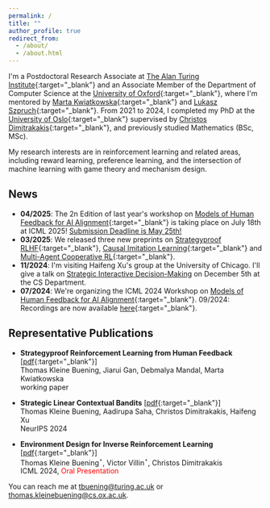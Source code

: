 ```yaml
---
permalink: /
title: ""
author_profile: true
redirect_from: 
  - /about/
  - /about.html
---
```

I'm a Postdoctoral Research Associate at [The Alan Turing Institute](https://www.turing.ac.uk/){:target="_blank"} 
and an Associate Member of the Department of Computer Science at the [University of Oxford](https://www.cs.ox.ac.uk/){:target="_blank"}, where I'm mentored by [Marta Kwiatkowska](https://www.trinity.ox.ac.uk/people/marta-kwiatkowska){:target="_blank"} and 
[Lukasz Szpruch](https://scholar.google.com/citations?hl=en&user=ljeA6CMAAAAJ&view_op=list_works&sortby=pubdate){:target="_blank"}. 
From 2021 to 2024, I completed my PhD at the [University of Oslo](https://www.mn.uio.no/ifi/english/){:target="_blank"} supervised by [Christos Dimitrakakis](https://sites.google.com/site/christosdimitrakakis){:target="_blank"}, and previously studied Mathematics (BSc, MSc).      


My research interests are in reinforcement learning and related areas, including reward learning, preference learning, and the intersection of machine learning with game theory and mechanism design.



## News 
- **04/2025**: The 2n Edition of last year's workshop on [Models of Human Feedback for AI Alignment](https://sites.google.com/view/mhf-icml2025){:target="_blank"} is taking place on July 18th at ICML 2025! [Submission Deadline is May 25th!](https://sites.google.com/view/mhf-icml2025/call-for-papers)
- **03/2025**: We released three new preprints on [Strategyproof RLHF](https://arxiv.org/pdf/2503.09561){:target="_blank"}, [Causal Imitation Learning](https://arxiv.org/pdf/2502.07656){:target="_blank"} and [Multi-Agent Cooperative RL](https://arxiv.org/pdf/2502.02377){:target="_blank"}.  
- **11/2024**: I'm visiting Haifeng Xu's group at the University of Chicago. I'll give a talk on [Strategic Interactive Decision-Making](https://cs.uchicago.edu/events/event/thomas-kleine-buening-oxford-strategic-interactive-decision-making/) on December 5th at the CS Department.  
- **07/2024**: We're organizing the ICML 2024 Workshop on [Models of Human Feedback for AI Alignment](https://sites.google.com/view/mhf-icml2024){:target="_blank"}. 09/2024: Recordings are now available [here](https://icml.cc/virtual/2024/workshop/29943){:target="_blank"}.


## Representative Publications  

* **Strategyproof Reinforcement Learning from Human Feedback** [[pdf](https://arxiv.org/pdf/2503.09561){:target="_blank"}] <br />
Thomas Kleine Buening, Jiarui Gan, Debmalya Mandal, Marta Kwiatkowska <br />
working paper  


* **Strategic Linear Contextual Bandits** [[pdf](https://arxiv.org/pdf/2406.00551){:target="_blank"}] <br />
Thomas Kleine Buening, Aadirupa Saha, Christos Dimitrakakis, Haifeng Xu <br />
NeurIPS 2024


* **Environment Design for Inverse Reinforcement Learning** [[pdf](https://arxiv.org/pdf/2210.14972v3){:target="_blank"}] <br /> 
Thomas Kleine Buening$^\star$, Victor Villin$^\star$, Christos Dimitrakakis <br /> 
ICML 2024, <span style="color:red">Oral Presentation</span>




You can reach me at tbuening@turing.ac.uk or thomas.kleinebuening@cs.ox.ac.uk.

